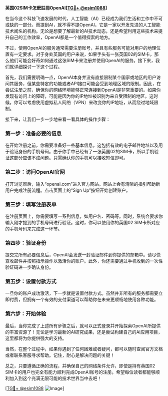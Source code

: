 **英国02SIM卡怎麽註冊OpenAI[[TG💪+ @esim1088](https://t.me/s/esim1088)]**

在当今这个科技飞速发展的时代，人工智能（AI）已经成为我们生活和工作中不可或缺的一部分。而提到AI，就不得不提OpenAI，它是一家以开发先进的人工智能技术闻名的机构。无论是想要了解最新的AI技术动态，还是希望利用这些技术来提升自己的工作效率，OpenAI都是一个值得探索的地方。

不过，使用OpenAI的服务通常需要注册账号，并且有些服务可能对用户的地理位置有一定要求。对于身处英国的用户来说，如果手头有一张英国02的SIM卡，那么他们可能会好奇如何通过这张SIM卡来注册并使用OpenAI的服务。接下来，我们就详细探讨一下这个过程。

首先，我们需要明确一点，OpenAI本身并没有直接限制某个国家或地区的用户访问其服务，但某些特定的功能或者API接口可能会受到地理区域的限制。因此，在尝试注册之前，确保你的网络环境能够正常连接到OpenAI是非常重要的。如果你发现有访问上的障碍，可能是因为你的IP地址被识别为来自受限制的地区。这时候，你可以考虑使用虚拟私人网络（VPN）来改变你的IP地址，从而绕过地域限制。

接下来，让我们一步一步地来看一看具体的操作步骤：

### 第一步：准备必要的信息

在开始注册之前，你需要准备好一些基本信息。这包括有效的电子邮件地址以及用于验证身份的手机号码。由于你手中已经有了一张英国02的SIM卡，所以手机验证这部分应该不成问题。只需确认你的手机可以接收短信即可。

### 第二步：访问OpenAI官网

打开浏览器后，输入“openai.com”进入官方网站。网站上会有清晰的指引帮助新用户完成注册流程。点击页面上的“Sign Up”按钮开始创建账户。

### 第三步：填写注册表单

在注册页面上，你需要填写一系列信息，如用户名、密码等。同时，系统会要求你输入刚才提到的手机号码进行验证。这时，你可以使用你的英国02 SIM卡所对应的手机号码来完成这一环节。

### 第四步：验证身份

提交完所有必要信息后，OpenAI会发送一封验证邮件到你提供的邮箱中。请尽快查收邮件并按照指示操作以激活你的账户。此外，你还需要通过手机收到的一次性验证码进一步确认身份。

### 第五步：设置付款方式

一旦你的账户成功激活，下一步就是设置付款方式。虽然并非所有的服务都需要立即付费，但拥有一个有效的支付渠道可以帮助你在未来更顺畅地使用各种功能。

### 第六步：开始体验

最后，当你完成了上述所有步骤之后，就可以正式登录并开始探索OpenAI所提供的丰富资源了！无论是学习最新的AI研究成果，还是尝试构建自己的AI应用项目，这里都将为你提供强大的支持。

当然，在整个过程中，如果你遇到了任何困难或者疑问，都可以随时查阅官方文档或者联系客服寻求帮助。记住，耐心是解决问题的关键！

总之，只要遵循正确的流程，并确保自己的网络条件允许，即使是持有英国02 SIM卡的用户也完全有能力顺利完成OpenAI账号的注册。希望每位读者都能够顺利加入到这个充满无限可能的技术世界当中去吧！

[[TG💪+ @esim1088](https://t.me/s/esim1088) ![Image](https://i.postimg.cc/4NQfJmqS/Snipaste-2025-05-13-00-14-12.png)]